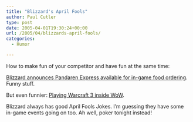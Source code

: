 ```yaml
---
title: "Blizzard's April Fools"
author: Paul Cutler
type: post
date: 2005-04-01T19:30:24+00:00
url: /2005/04/blizzards-april-fools/
categories:
  - Humor

---
```

How to make fun of your competitor and have fun at the same time:

[Blizzard announces Pandaren Express available for in-game food ordering][1]. Funny stuff.

But even funnier: [Playing Warcraft 3 inside WoW][2].

Blizzard always has good April Fools Jokes. I&#8217;m guessing they have some in-game events going on too. Ah well, poker tonight instead!

 [1]: http://www.worldofwarcraft.com/info/underdev/pandaren-xpress.html
 [2]: http://www.worldofwarcraft.com/news/images/05-04/battlegrounds/bgrounds01.jpg